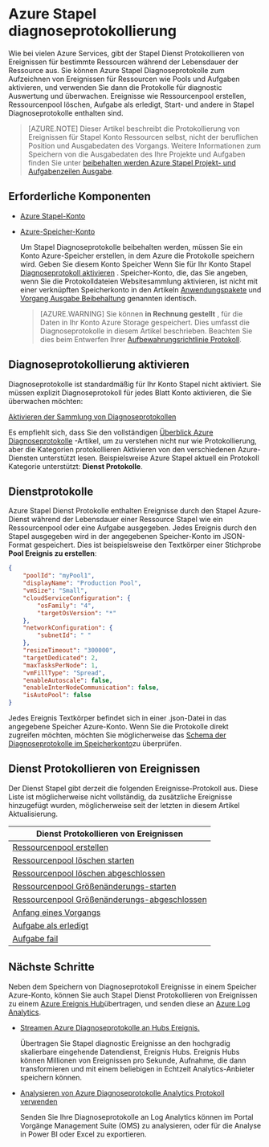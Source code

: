 <properties
   pageTitle="Azure Stapel diagnoseprotokollierung | Microsoft Azure"
   description="Aufzeichnen und Analysieren von Diagnoseprotokoll Ereignisse für Stapel Azure-Konto Ressourcen wie Pools und Aufgaben."
   services="batch"
   documentationCenter=""
   authors="mmacy"
   manager="timlt"
   editor=""/>

<tags
   ms.service="batch"
   ms.devlang="na"
   ms.topic="article"
   ms.tgt_pltfrm="multiple"
   ms.workload="big-compute"
   ms.date="10/12/2016"
   ms.author="marsma"/>

# <a name="azure-batch-diagnostic-logging"></a>Azure Stapel diagnoseprotokollierung

Wie bei vielen Azure Services, gibt der Stapel Dienst Protokollieren von Ereignissen für bestimmte Ressourcen während der Lebensdauer der Ressource aus. Sie können Azure Stapel Diagnoseprotokolle zum Aufzeichnen von Ereignissen für Ressourcen wie Pools und Aufgaben aktivieren, und verwenden Sie dann die Protokolle für diagnostic Auswertung und überwachen. Ereignisse wie Ressourcenpool erstellen, Ressourcenpool löschen, Aufgabe als erledigt, Start- und andere in Stapel Diagnoseprotokolle enthalten sind.

>[AZURE.NOTE] Dieser Artikel beschreibt die Protokollierung von Ereignissen für Stapel Konto Ressourcen selbst, nicht der beruflichen Position und Ausgabedaten des Vorgangs. Weitere Informationen zum Speichern von die Ausgabedaten des Ihre Projekte und Aufgaben finden Sie unter [beibehalten werden Azure Stapel Projekt- und Aufgabenzeilen Ausgabe](batch-task-output.md).

## <a name="prerequisites"></a>Erforderliche Komponenten

* [Azure Stapel-Konto](batch-account-create-portal.md)

* [Azure-Speicher-Konto](../storage/storage-create-storage-account.md#create-a-storage-account)

  Um Stapel Diagnoseprotokolle beibehalten werden, müssen Sie ein Konto Azure-Speicher erstellen, in dem Azure die Protokolle speichern wird. Geben Sie diesem Konto Speicher Wenn Sie für Ihr Konto Stapel [Diagnoseprotokoll aktivieren](#enable-diagnostic-logging) . Speicher-Konto, die, das Sie angeben, wenn Sie die Protokolldateien Websitesammlung aktivieren, ist nicht mit einer verknüpften Speicherkonto in den Artikeln [Anwendungspakete](batch-application-packages.md) und [Vorgang Ausgabe Beibehaltung](batch-task-output.md) genannten identisch.

  >[AZURE.WARNING] Sie können **in Rechnung gestellt** , für die Daten in Ihr Konto Azure Storage gespeichert. Dies umfasst die Diagnoseprotokolle in diesem Artikel beschrieben. Beachten Sie dies beim Entwerfen Ihrer [Aufbewahrungsrichtlinie Protokoll](../monitoring-and-diagnostics/monitoring-archive-diagnostic-logs.md).

## <a name="enable-diagnostic-logging"></a>Diagnoseprotokollierung aktivieren

Diagnoseprotokolle ist standardmäßig für Ihr Konto Stapel nicht aktiviert. Sie müssen explizit Diagnoseprotokoll für jedes Blatt Konto aktivieren, die Sie überwachen möchten:

[Aktivieren der Sammlung von Diagnoseprotokollen](../monitoring-and-diagnostics/monitoring-overview-of-diagnostic-logs.md#how-to-enable-collection-of-diagnostic-logs)

Es empfiehlt sich, dass Sie den vollständigen [Überblick Azure Diagnoseprotokolle](../monitoring-and-diagnostics/monitoring-overview-of-diagnostic-logs.md) -Artikel, um zu verstehen nicht nur wie Protokollierung, aber die Kategorien protokollieren Aktivieren von den verschiedenen Azure-Diensten unterstützt lesen. Beispielsweise Azure Stapel aktuell ein Protokoll Kategorie unterstützt: **Dienst Protokolle**.

## <a name="service-logs"></a>Dienstprotokolle

Azure Stapel Dienst Protokolle enthalten Ereignisse durch den Stapel Azure-Dienst während der Lebensdauer einer Ressource Stapel wie ein Ressourcenpool oder eine Aufgabe ausgegeben. Jedes Ereignis durch den Stapel ausgegeben wird in der angegebenen Speicher-Konto im JSON-Format gespeichert. Dies ist beispielsweise den Textkörper einer Stichprobe **Pool Ereignis zu erstellen**:

```json
{
    "poolId": "myPool1",
    "displayName": "Production Pool",
    "vmSize": "Small",
    "cloudServiceConfiguration": {
        "osFamily": "4",
        "targetOsVersion": "*"
    },
    "networkConfiguration": {
        "subnetId": " "
    },
    "resizeTimeout": "300000",
    "targetDedicated": 2,
    "maxTasksPerNode": 1,
    "vmFillType": "Spread",
    "enableAutoscale": false,
    "enableInterNodeCommunication": false,
    "isAutoPool": false
}
```

Jedes Ereignis Textkörper befindet sich in einer .json-Datei in das angegebene Speicher Azure-Konto. Wenn Sie die Protokolle direkt zugreifen möchten, möchten Sie möglicherweise das [Schema der Diagnoseprotokolle im Speicherkonto](../monitoring-and-diagnostics/monitoring-archive-diagnostic-logs.md#schema-of-diagnostic-logs-in-the-storage-account)zu überprüfen.

## <a name="service-log-events"></a>Dienst Protokollieren von Ereignissen

Der Dienst Stapel gibt derzeit die folgenden Ereignisse-Protokoll aus. Diese Liste ist möglicherweise nicht vollständig, da zusätzliche Ereignisse hinzugefügt wurden, möglicherweise seit der letzten in diesem Artikel Aktualisierung.

| **Dienst Protokollieren von Ereignissen** |
| ------------------ |
| [Ressourcenpool erstellen][pool_create] |
| [Ressourcenpool löschen starten][pool_delete_start] |
| [Ressourcenpool löschen abgeschlossen][pool_delete_complete] |
| [Ressourcenpool Größenänderungs-starten][pool_resize_start] |
| [Ressourcenpool Größenänderungs-abgeschlossen][pool_resize_complete] |
| [Anfang eines Vorgangs][task_start] |
| [Aufgabe als erledigt][task_complete] |
| [Aufgabe fail][task_fail] |

## <a name="next-steps"></a>Nächste Schritte

Neben dem Speichern von Diagnoseprotokoll Ereignisse in einem Speicher Azure-Konto, können Sie auch Stapel Dienst Protokollieren von Ereignissen zu einem [Azure Ereignis Hub](../event-hubs/event-hubs-what-is-event-hubs.md)übertragen, und senden diese an [Azure Log Analytics](../log-analytics/log-analytics-overview.md).

* [Streamen Azure Diagnoseprotokolle an Hubs Ereignis.](../monitoring-and-diagnostics/monitoring-stream-diagnostic-logs-to-event-hubs.md)

  Übertragen Sie Stapel diagnostic Ereignisse an den hochgradig skalierbare eingehende Datendienst, Ereignis Hubs. Ereignis Hubs können Millionen von Ereignissen pro Sekunde, Aufnahme, die dann transformieren und mit einem beliebigen in Echtzeit Analytics-Anbieter speichern können.

* [Analysieren von Azure Diagnoseprotokolle Analytics Protokoll verwenden](../log-analytics/log-analytics-azure-storage-json.md)

  Senden Sie Ihre Diagnoseprotokolle an Log Analytics können im Portal Vorgänge Management Suite (OMS) zu analysieren, oder für die Analyse in Power BI oder Excel zu exportieren.

[pool_create]: https://msdn.microsoft.com/library/azure/mt743615.aspx
[pool_delete_start]: https://msdn.microsoft.com/library/azure/mt743610.aspx
[pool_delete_complete]: https://msdn.microsoft.com/library/azure/mt743618.aspx
[pool_resize_start]: https://msdn.microsoft.com/library/azure/mt743609.aspx
[pool_resize_complete]: https://msdn.microsoft.com/library/azure/mt743608.aspx
[task_start]: https://msdn.microsoft.com/library/azure/mt743616.aspx
[task_complete]: https://msdn.microsoft.com/library/azure/mt743612.aspx
[task_fail]: https://msdn.microsoft.com/library/azure/mt743607.aspx
